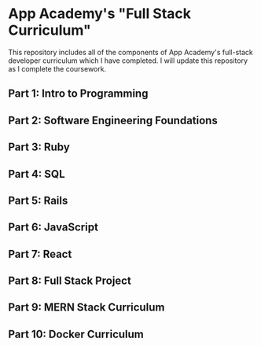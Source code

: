# App Academy's "Full Stack Curriculum"
This repository includes all of the components of App Academy's full-stack developer curriculum which I have completed. I will update this repository as I complete the coursework.

## Part 1: Intro to Programming

## Part 2: Software Engineering Foundations

## Part 3: Ruby

## Part 4: SQL

## Part 5: Rails

## Part 6: JavaScript

## Part 7: React

## Part 8: Full Stack Project

## Part 9: MERN Stack Curriculum

## Part 10: Docker Curriculum


